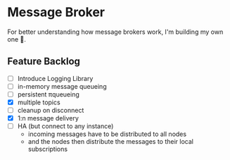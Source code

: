 # Message Broker
For better understanding how message brokers work, I'm building my own one 🦫.


## Feature Backlog
- [ ] Introduce Logging Library
- [ ] in-memory message queueing
- [ ] persistent πqueueing
- [x] multiple topics
- [ ] cleanup on disconnect
- [x] 1:n message delivery
- [ ] HA (but connect to any instance)
  - incoming messages have to be distributed to all nodes
  - and the nodes then distribute the messages to their local subscriptions
